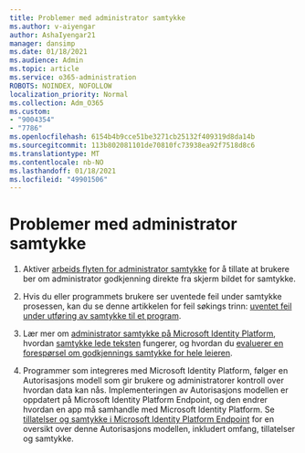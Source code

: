 ```yaml
---
title: Problemer med administrator samtykke
ms.author: v-aiyengar
author: AshaIyengar21
manager: dansimp
ms.date: 01/18/2021
ms.audience: Admin
ms.topic: article
ms.service: o365-administration
ROBOTS: NOINDEX, NOFOLLOW
localization_priority: Normal
ms.collection: Adm_O365
ms.custom:
- "9004354"
- "7786"
ms.openlocfilehash: 6154b4b9cce51be3271cb25132f409319d8da14b
ms.sourcegitcommit: 113b802081101de70810fc73938ea92f7518d8c6
ms.translationtype: MT
ms.contentlocale: nb-NO
ms.lasthandoff: 01/18/2021
ms.locfileid: "49901506"
---
```

# <a name="admin-consent-issues"></a>Problemer med administrator samtykke

1. Aktiver [arbeids flyten for administrator samtykke](https://docs.microsoft.com/azure/active-directory/manage-apps/configure-admin-consent-workflow) for å tillate at brukere ber om administrator godkjenning direkte fra skjerm bildet for samtykke.

1. Hvis du eller programmets brukere ser uventede feil under samtykke prosessen, kan du se denne artikkelen for feil søkings trinn: [uventet feil under utføring av samtykke til et program](https://docs.microsoft.com/azure/active-directory/manage-apps/application-sign-in-unexpected-user-consent-error).

1. Lær mer om [administrator samtykke på Microsoft Identity Platform](https://docs.microsoft.com/azure/active-directory/develop/v2-admin-consent), hvordan [samtykke lede teksten](https://docs.microsoft.com/azure/active-directory/develop/v2-admin-consent) fungerer, og hvordan du [evaluerer en forespørsel om godkjennings samtykke for hele leieren](https://docs.microsoft.com/azure/active-directory/manage-apps/manage-consent-requests#evaluating-a-request-for-tenant-wide-admin-consent).

1. Programmer som integreres med Microsoft Identity Platform, følger en Autorisasjons modell som gir brukere og administratorer kontroll over hvordan data kan nås. Implementeringen av Autorisasjons modellen er oppdatert på Microsoft Identity Platform Endpoint, og den endrer hvordan en app må samhandle med Microsoft Identity Platform. Se [tillatelser og samtykke i Microsoft Identity Platform Endpoint](https://docs.microsoft.com/azure/active-directory/manage-apps/manage-consent-requests#evaluating-a-request-for-tenant-wide-admin-consent) for en oversikt over denne Autorisasjons modellen, inkludert omfang, tillatelser og samtykke.